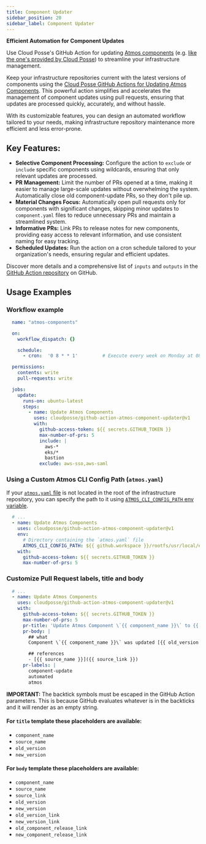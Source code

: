 ```yaml
---
title: Component Updater
sidebar_position: 20
sidebar_label: Component Updater
---
```


**Efficient Automation for Component Updates**

Use Cloud Posse's GitHub Action for updating [Atmos components](/core-concepts/components/) (e.g. [like the one's provided by Cloud Posse](https://github.com/cloudposse/terraform-aws-components/)) to streamline your infrastructure management.

Keep your infrastructure repositories current with the latest versions of components using the [Cloud Posse GitHub Actions for Updating Atmos Components](https://github.com/cloudposse/github-action-atmos-component-updater). This powerful action simplifies and accelerates the management of component updates using pull requests, ensuring that updates are processed quickly, accurately, and without hassle.

With its customizable features, you can design an automated workflow tailored to your needs, making infrastructure repository maintenance more efficient and less error-prone.

## Key Features:

- **Selective Component Processing:** Configure the action to `exclude` or `include` specific components using wildcards, ensuring that only relevant updates are processed.
- **PR Management:** Limit the number of PRs opened at a time, making it easier to manage large-scale updates without overwhelming the system. Automatically close old component-update PRs, so they don't pile up.
- **Material Changes Focus:** Automatically open pull requests only for components with significant changes, skipping minor updates to `component.yaml` files to reduce unnecessary PRs and maintain a streamlined system.
- **Informative PRs:** Link PRs to release notes for new components, providing easy access to relevant information, and use consistent naming for easy tracking.
- **Scheduled Updates:** Run the action on a cron schedule tailored to your organization's needs, ensuring regular and efficient updates.

Discover more details and a comprehensive list of `inputs` and `outputs` in the [GitHub Action repository](https://github.com/cloudposse/github-action-atmos-component-updater) on GitHub. 

## Usage Examples

### Workflow example

```yaml
  name: "atmos-components"

  on:
    workflow_dispatch: {}

    schedule:
      - cron:  '0 8 * * 1'         # Execute every week on Monday at 08:00

  permissions:
    contents: write
    pull-requests: write

  jobs:
    update:
      runs-on: ubuntu-latest
      steps:
        - name: Update Atmos Components
          uses: cloudposse/github-action-atmos-component-updater@v1
          with:
            github-access-token: ${{ secrets.GITHUB_TOKEN }}
            max-number-of-prs: 5
            include: |
              aws-*
              eks/*
              bastion
            exclude: aws-sso,aws-saml
```

### Using a Custom Atmos CLI Config Path (`atmos.yaml`)

If your [`atmos.yaml` file](https://atmos.tools/cli/configuration) is not located in the root of the infrastructure repository, you can specify the path to it using [`ATMOS_CLI_CONFIG_PATH` env variable](https://atmos.tools/cli/configuration/#environment-variables).

```yaml
  # ...
  - name: Update Atmos Components
    uses: cloudposse/github-action-atmos-component-updater@v1
    env:
      # Directory containing the `atmos.yaml` file
      ATMOS_CLI_CONFIG_PATH: ${{ github.workspace }}/rootfs/usr/local/etc/atmos/
    with:
      github-access-token: ${{ secrets.GITHUB_TOKEN }}
      max-number-of-prs: 5
```

### Customize Pull Request labels, title and body

```yaml
  # ...
  - name: Update Atmos Components
    uses: cloudposse/github-action-atmos-component-updater@v1
    with:
      github-access-token: ${{ secrets.GITHUB_TOKEN }}
      max-number-of-prs: 5
      pr-title: 'Update Atmos Component \`{{ component_name }}\` to {{ new_version }}'
      pr-body: |
        ## what
        Component \`{{ component_name }}\` was updated [{{ old_version }}]({{ old_version_link }}) → [{{ old_version }}]({{ old_version_link }}).

        ## references
        - [{{ source_name }}]({{ source_link }})
      pr-labels: |
        component-update
        automated
        atmos
```

**IMPORTANT:** The backtick symbols must be escaped in the GitHub Action parameters. This is because GitHub evaluates whatever is in the backticks and it will render as an empty string.

#### For `title` template these placeholders are available:
- `component_name`
- `source_name`
- `old_version`
- `new_version`

#### For `body` template these placeholders are available:
- `component_name`
- `source_name`
- `source_link`
- `old_version`
- `new_version`
- `old_version_link`
- `new_version_link`
- `old_component_release_link`
- `new_component_release_link`
